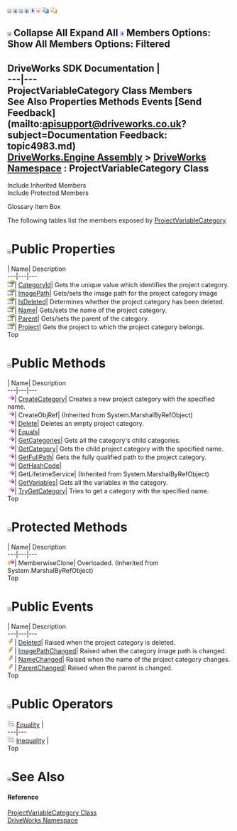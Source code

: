 ![](dotnetimages/collapse.gif) ![](dotnetimages/expand.gif) ![](dotnetimages/collapse.gif) ![](dotnetimages/expand.gif) ![](dotnetimages/drpdown.gif) ![](dotnetimages/drpdown_orange.gif) ![](dotnetimages/copycode.gif) ![](dotnetimages/copycodeHighlight.gif)

![](dotnetimages/collapse.gif) Collapse All Expand All ![](dotnetimages/drpdown.gif) Members Options: Show All  Members Options: Filtered   
---  
DriveWorks SDK Documentation  |   
---|---  
ProjectVariableCategory Class Members   
See Also Properties Methods Events [Send Feedback](mailto:apisupport@driveworks.co.uk?subject=Documentation Feedback: topic4983.md)  
[DriveWorks.Engine Assembly](topic2156.md) > [DriveWorks Namespace](topic2159.md) : ProjectVariableCategory Class  
---  
  
Include Inherited Members    
Include Protected Members  


Glossary Item Box

The following tables list the members exposed by [ProjectVariableCategory](topic4983.md).

# ![](dotnetimages/collapse.gif)Public Properties

| Name| Description  
---|---|---  
![Public Property](dotnetimages/publicProperty.gif)| [CategoryId](topic5000.md)| Gets the unique value which identifies the project category.   
![Public Property](dotnetimages/publicProperty.gif)| [ImagePath](topic5001.md)| Gets/sets the image path for the project category image   
![Public Property](dotnetimages/publicProperty.gif)| [IsDeleted](topic5002.md)| Determines whether the project category has been deleted.   
![Public Property](dotnetimages/publicProperty.gif)| [Name](topic5003.md)| Gets/sets the name of the project category.   
![Public Property](dotnetimages/publicProperty.gif)| [Parent](topic5004.md)| Gets/sets the parent of the category.   
![Public Property](dotnetimages/publicProperty.gif)| [Project](topic5005.md)| Gets the project to which the project category belongs.   
Top

# ![](dotnetimages/collapse.gif)Public Methods

| Name| Description  
---|---|---  
![Public Method](dotnetimages/publicMethod.gif)| [CreateCategory](topic4989.md)| Creates a new project category with the specified name.   
![Public Method](dotnetimages/publicMethod.gif)| CreateObjRef|  (Inherited from System.MarshalByRefObject)  
![Public Method](dotnetimages/publicMethod.gif)| [Delete](topic4990.md)| Deletes an empty project category.   
![Public Method](dotnetimages/publicMethod.gif)| [Equals](topic4991.md)|   
![Public Method](dotnetimages/publicMethod.gif)| [GetCategories](topic4992.md)| Gets all the category's child categories.   
![Public Method](dotnetimages/publicMethod.gif)| [GetCategory](topic4993.md)| Gets the child project category with the specified name.   
![Public Method](dotnetimages/publicMethod.gif)| [GetFullPath](topic4994.md)| Gets the fully qualified path to the project category.   
![Public Method](dotnetimages/publicMethod.gif)| [GetHashCode](topic4995.md)|   
![Public Method](dotnetimages/publicMethod.gif)| GetLifetimeService|  (Inherited from System.MarshalByRefObject)  
![Public Method](dotnetimages/publicMethod.gif)| [GetVariables](topic4996.md)| Gets all the variables in the category.   
![Public Method](dotnetimages/publicMethod.gif)| [TryGetCategory](topic4997.md)| Tries to get a category with the specified name.   
Top

# ![](dotnetimages/collapse.gif)Protected Methods

| Name| Description  
---|---|---  
![Protected Method](dotnetimages/protectedMethod.gif)| MemberwiseClone| Overloaded. (Inherited from System.MarshalByRefObject)  
Top

# ![](dotnetimages/collapse.gif)Public Events

| Name| Description  
---|---|---  
![Public Event](dotnetimages/publicEvent.gif)| [Deleted](topic5006.md)| Raised when the project category is deleted.   
![Public Event](dotnetimages/publicEvent.gif)| [ImagePathChanged](topic5007.md)| Raised when the category image path is changed.   
![Public Event](dotnetimages/publicEvent.gif)| [NameChanged](topic5008.md)| Raised when the name of the project category changes.   
![Public Event](dotnetimages/publicEvent.gif)| [ParentChanged](topic5009.md)| Raised when the parent is changed.   
Top

# ![](dotnetimages/collapse.gif)Public Operators

![public Operator](dotnetimages/publicOperator.gif) [Equality](topic4998.md) |   
---|---  
![public Operator](dotnetimages/publicOperator.gif) [Inequality](topic4999.md) |   
Top

# ![](dotnetimages/collapse.gif)See Also

#### Reference

[ProjectVariableCategory Class](topic4983.md)   
[DriveWorks Namespace](topic2159.md)


